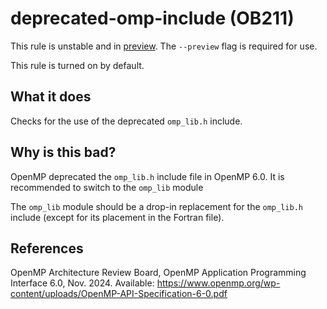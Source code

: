 # deprecated-omp-include (OB211)
This rule is unstable and in [preview](../preview.md). The `--preview` flag is required for use.

This rule is turned on by default.

## What it does
Checks for the use of the deprecated `omp_lib.h` include.

## Why is this bad?
OpenMP deprecated the `omp_lib.h` include file in OpenMP 6.0. It is recommended
to switch to the `omp_lib` module

The `omp_lib` module should be a drop-in replacement for the `omp_lib.h` include (except
for its placement in the Fortran file).

## References
OpenMP Architecture Review Board, OpenMP Application Programming Interface 6.0,
Nov. 2024. Available: https://www.openmp.org/wp-content/uploads/OpenMP-API-Specification-6-0.pdf
